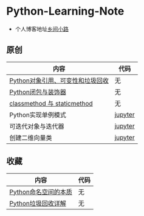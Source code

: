 # Python-Learning-Note

- 个人博客地址[乡间小路](http://www.flyrie.top)

## 原创
| 内容                                                                                                                | 代码                                                                                                                                     |
| ------------------------------------------------------------------------------------------------------------------- | ---------------------------------------------------------------------------------------------------------------------------------------- |
| [Python对象引用、可变性和垃圾回收](http://flyrie.top/2018/04/01/Python_Object_References_Mutability_And_Recycling/) | 无                                                                                                                                       |
| [Python闭包与装饰器](http://flyrie.top/2018/09/29/Python_Decorator_Closure/)                                        | 无                                                                                                                                       |
| [classmethod 与 staticmethod](http://flyrie.top/2018/08/16/Python_Decorators/)                                      | 无                                                                                                                                       |
| Python实现单例模式                                                                                                  | [jupyter](https://nbviewer.jupyter.org/github/feipxyz/Python-Learning-Note/blob/master/Python%E5%8D%95%E4%BE%8B%E6%A8%A1%E5%BC%8F.ipynb) |
| 可迭代对象与迭代器                                                                                                  | [jupyter](https://nbviewer.jupyter.org/github/feipxyz/Python-Learning-Note/blob/master/Sentence.ipynb)                                   |
| 创建二维向量类                                                                                                      | [jupyter](https://nbviewer.jupyter.org/github/feipxyz/Python-Learning-Note/blob/master/Vector2d-Class.ipynb)                             |

## 收藏
| 内容                                                                                        | 代码 |
| ------------------------------------------------------------------------------------------- | ---- |
| [Python命名空间的本质](http://www.cnblogs.com/windlaughing/archive/2013/05/26/3100362.html) | 无   |
| [Python垃圾回收详解](https://www.cnblogs.com/vamei/p/3232088.html)                          | 无   |

